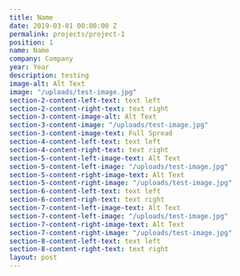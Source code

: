 ```yaml
---
title: Name
date: 2019-03-01 00:00:00 Z
permalink: projects/project-1
position: 1
name: Name
company: Company
year: Year
description: testing
image-alt: Alt Text
image: "/uploads/test-image.jpg"
section-2-content-left-text: text left
section-2-content-right-text: text right
section-3-content-image-alt: Alt Text
section-3-content-image: "/uploads/test-image.jpg"
section-3-content-image-text: Full Spread
section-4-content-left-text: text left
section-4-content-right-text: text right
section-5-content-left-image-text: Alt Text
section-5-content-left-image: "/uploads/test-image.jpg"
section-5-content-right-image-text: Alt Text
section-5-content-right-image: "/uploads/test-image.jpg"
section-6-content-left-text: text left
section-6-content-righ-text: text right
section-7-content-left-image-text: Alt Text
section-7-content-left-image: "/uploads/test-image.jpg"
section-7-content-right-image-text: Alt Text
section-7-content-right-image: "/uploads/test-image.jpg"
section-8-content-left-text: text left
section-8-content-right-text: text right
layout: post
---
```


